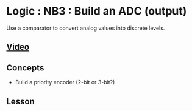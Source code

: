 # Logic : NB3 : Build an ADC (output)
Use a comparator to convert analog values into discrete levels.

## [Video]()

## Concepts
- Build a priority encoder (2-bit or 3-bit?)

## Lesson

